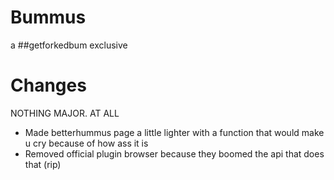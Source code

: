 # Bummus

a ##getforkedbum exclusive

# Changes

NOTHING MAJOR. AT ALL

- Made betterhummus page a little lighter with a function that would make u cry because of how ass it is 
- Removed official plugin browser because they boomed the api that does that (rip)
